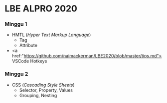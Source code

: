 # LBE ALPRO 2020
<?-- Lab Based Education 2020 Alpro --?>

### Minggu 1
- HMTL (*Hyper Text Markup Language*)
  - Tag
  - Attribute
- <a href:"https://github.com/naimackerman/LBE2020/blob/master/tips.md"> VSCode Hotkeys </a>

### Minggu 2
- CSS (*Cascading Style Sheets*)
  - Selector, Property, Values
  - Grouping, Nesting
